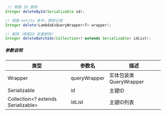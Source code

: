 ```java
 // 根据 ID 删除
Integer deleteById(Serializable id);

// 根据 entity 条件，删除记录
Integer delete(LambdaEsQueryWrapper<T> wrapper);

// 删除（根据ID 批量删除）
Integer deleteBatchIds(Collection<? extends Serializable> idList);
```
##### 参数说明
| 类型 | 参数名 | 描述 |
| --- | --- | --- |
| Wrapper<T> | queryWrapper | 实体包装类 QueryWrapper |
| Serializable | id | 主键ID |
| Collection<? extends Serializable> | idList | 主键ID列表 |

